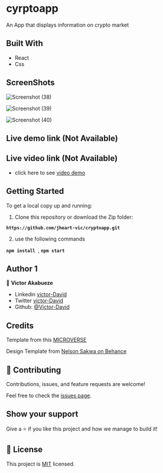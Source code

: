 # cyrptoapp
An App that displays information on crypto market

## Built With

- React
- Css

## ScreenShots

![Screenshot (38)](https://user-images.githubusercontent.com/67344757/181126884-87265b8b-d8a0-4112-91a9-5a8a102fbeb1.png)


![Screenshot (39)](https://user-images.githubusercontent.com/67344757/181126953-422ac3a8-b727-4629-a588-81f3231c0343.png)


![Screenshot (40)](https://user-images.githubusercontent.com/67344757/181127034-f0abf868-1a63-4855-8173-c6d99f1d594a.png)


## Live demo link (Not Available)

## Live video link (Not Available)
- click here to see [video demo](https://www.loom.com/share/b672e8ca4b5848109ca614396492e23a)

## Getting Started

To get a local copy up and running:

1. Clone this repository or download the Zip folder:

**``https://github.com/jheart-vic/cryptoapp.git``**

2. use the following commands

**``npm install ``**, 
**``npm start``**

## Author 1

👤 **Victor Akabueze**

- Linkedin [victor-David](linkedin.com/in/victor-chiemerie-302a97230)
- Twitter [victor-David](https://twitter.com/Victorjheart)
- Github: [@Victor-David](https://github.com/jheart-vic)

## Credits

Template from this [MICROVERSE](https://www.microverse.org/)

Design Template from  [Nelson Sakwa on Behance](https://www.behance.net/sakwadesignstudio)

## 🤝 Contributing

Contributions, issues, and feature requests are welcome!

Feel free to check the [issues page](https://github.com/jheart-vic/cryptoapp/issues).

## Show your support

Give a ⭐️ if you like this project and how we manage to build it!

## 📝 License

This project is [MIT](./MIT.md) licensed.
